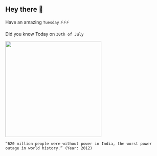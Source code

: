 ## Hey there 👋
Have an amazing `Tuesday` ⚡⚡⚡

Did you know Today on `30th of July`
 
 [<img src="https://static.dw.com/image/16135323_403.jpg" width="300" />](https://en.wikipedia.org/wiki/2012_India_blackouts#:~:text=The%20blackout%20on%2031%20July,generating%20capacity%20was%20taken%20offline.) 
 ```
“620 million people were without power in India, the worst power outage in world history.” (Year: 2012)
```

